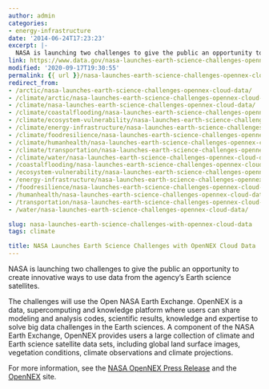 ```yaml
---
author: admin
categories:
- energy-infrastructure
date: '2014-06-24T17:23:23'
excerpt: |-
  NASA is launching two challenges to give the public an opportunity to create innovative ways to use data from the agency’s Earth science satellites…
link: https://www.data.gov/nasa-launches-earth-science-challenges-opennex-cloud-data/
modified: '2020-09-17T19:30:55'
permalink: {{ url }}/nasa-launches-earth-science-challenges-opennex-cloud-data/
redirect_from:
- /arctic/nasa-launches-earth-science-challenges-opennex-cloud-data/
- /climate/arctic/nasa-launches-earth-science-challenges-opennex-cloud-data/
- /climate/nasa-launches-earth-science-challenges-opennex-cloud-data/
- /climate/coastalflooding/nasa-launches-earth-science-challenges-opennex-cloud-data/
- /climate/ecosystem-vulnerability/nasa-launches-earth-science-challenges-opennex-cloud-data/
- /climate/energy-infrastructure/nasa-launches-earth-science-challenges-opennex-cloud-data/
- /climate/foodresilience/nasa-launches-earth-science-challenges-opennex-cloud-data/
- /climate/humanhealth/nasa-launches-earth-science-challenges-opennex-cloud-data/
- /climate/transportation/nasa-launches-earth-science-challenges-opennex-cloud-data/
- /climate/water/nasa-launches-earth-science-challenges-opennex-cloud-data/
- /coastalflooding/nasa-launches-earth-science-challenges-opennex-cloud-data/
- /ecosystem-vulnerability/nasa-launches-earth-science-challenges-opennex-cloud-data/
- /energy-infrastructure/nasa-launches-earth-science-challenges-opennex-cloud-data/
- /foodresilience/nasa-launches-earth-science-challenges-opennex-cloud-data/
- /humanhealth/nasa-launches-earth-science-challenges-opennex-cloud-data/
- /transportation/nasa-launches-earth-science-challenges-opennex-cloud-data/
- /water/nasa-launches-earth-science-challenges-opennex-cloud-data/

slug: nasa-launches-earth-science-challenges-with-opennex-cloud-data
tags: climate

title: NASA Launches Earth Science Challenges with OpenNEX Cloud Data
---
```


NASA is launching two challenges to give the public an opportunity to create innovative ways to use data from the agency’s Earth science satellites.

The challenges will use the Open NASA Earth Exchange. OpenNEX is a data, supercomputing and knowledge platform where users can share modeling and analysis codes, scientific results, knowledge and expertise to solve big data challenges in the Earth sciences. A component of the NASA Earth Exchange, OpenNEX provides users a large collection of climate and Earth science satellite data sets, including global land surface images, vegetation conditions, climate observations and climate projections.

For more information, see the [NASA OpenNEX Press Release](https://www.nasa.gov/press/2014/june/nasa-launches-earth-science-challenges-with-opennex-cloud-data/) and the [OpenNEX](https://nex.nasa.gov/OpenNEX) site.
